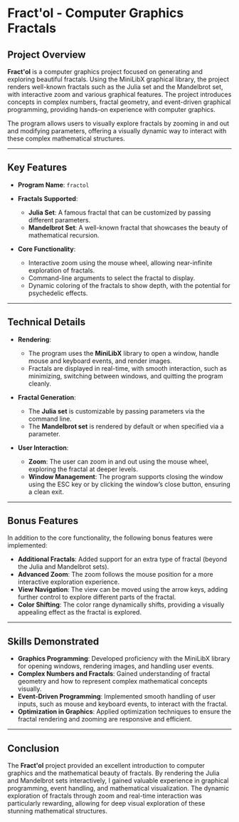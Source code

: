 # Fract'ol - Computer Graphics Fractals

## Project Overview

**Fract'ol** is a computer graphics project focused on generating and exploring beautiful fractals. Using the MiniLibX graphical library, the project renders well-known fractals such as the Julia set and the Mandelbrot set, with interactive zoom and various graphical features. The project introduces concepts in complex numbers, fractal geometry, and event-driven graphical programming, providing hands-on experience with computer graphics.

The program allows users to visually explore fractals by zooming in and out and modifying parameters, offering a visually dynamic way to interact with these complex mathematical structures.

---

## Key Features

- **Program Name**: `fractol`
- **Fractals Supported**:
  - **Julia Set**: A famous fractal that can be customized by passing different parameters.
  - **Mandelbrot Set**: A well-known fractal that showcases the beauty of mathematical recursion.

- **Core Functionality**:
  - Interactive zoom using the mouse wheel, allowing near-infinite exploration of fractals.
  - Command-line arguments to select the fractal to display.
  - Dynamic coloring of the fractals to show depth, with the potential for psychedelic effects.

---

## Technical Details

- **Rendering**:
  - The program uses the **MiniLibX** library to open a window, handle mouse and keyboard events, and render images.
  - Fractals are displayed in real-time, with smooth interaction, such as minimizing, switching between windows, and quitting the program cleanly.

- **Fractal Generation**:
  - The **Julia set** is customizable by passing parameters via the command line.
  - The **Mandelbrot set** is rendered by default or when specified via a parameter.

- **User Interaction**:
  - **Zoom**: The user can zoom in and out using the mouse wheel, exploring the fractal at deeper levels.
  - **Window Management**: The program supports closing the window using the ESC key or by clicking the window’s close button, ensuring a clean exit.

---

## Bonus Features

In addition to the core functionality, the following bonus features were implemented:

- **Additional Fractals**: Added support for an extra type of fractal (beyond the Julia and Mandelbrot sets).
- **Advanced Zoom**: The zoom follows the mouse position for a more interactive exploration experience.
- **View Navigation**: The view can be moved using the arrow keys, adding further control to explore different parts of the fractal.
- **Color Shifting**: The color range dynamically shifts, providing a visually appealing effect as the fractal is explored.

---

## Skills Demonstrated

- **Graphics Programming**: Developed proficiency with the MiniLibX library for opening windows, rendering images, and handling user events.
- **Complex Numbers and Fractals**: Gained understanding of fractal geometry and how to represent complex mathematical concepts visually.
- **Event-Driven Programming**: Implemented smooth handling of user inputs, such as mouse and keyboard events, to interact with the fractal.
- **Optimization in Graphics**: Applied optimization techniques to ensure the fractal rendering and zooming are responsive and efficient.

---

## Conclusion

The **Fract'ol** project provided an excellent introduction to computer graphics and the mathematical beauty of fractals. By rendering the Julia and Mandelbrot sets interactively, I gained valuable experience in graphical programming, event handling, and mathematical visualization. The dynamic exploration of fractals through zoom and real-time interaction was particularly rewarding, allowing for deep visual exploration of these stunning mathematical structures.
